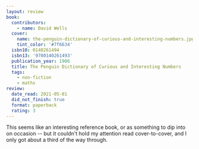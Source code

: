 ```yaml
---
layout: review
book:
  contributors:
    - name: David Wells
  cover:
    name: the-penguin-dictionary-of-curious-and-interesting-numbers.jpg
    tint_color: '#7f6634'
  isbn10: 0140261494
  isbn13: '9780140261493'
  publication_year: 1986
  title: The Penguin Dictionary of Curious and Interesting Numbers
  tags:
    - non-fiction
    - maths
review:
  date_read: 2021-05-01
  did_not_finish: true
  format: paperback
  rating: 3
---
```


This seems like an interesting reference book, or as something to dip into on occasion -- but it couldn't hold my attention read cover-to-cover, and I only got about a third of the way through.

